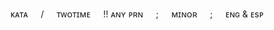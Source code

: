   <p align="center">
ᴋᴀᴛᴀ⠀⠀/⠀⠀ᴛᴡᴏᴛɪᴍᴇ⠀⠀!!
ᴀɴʏ ᴘʀɴ⠀⠀;⠀⠀ᴍɪɴᴏʀ⠀⠀;⠀⠀ᴇɴɢ & ᴇsᴘ
  </p>

<!--
**valentinesxday/valentinesxday** is a ✨ _special_ ✨ repository because its `README.md` (this file) appears on your GitHub profile.

Here are some ideas to get you started:

- 🔭 I’m currently working on ...
- 🌱 I’m currently learning ...
- 👯 I’m looking to collaborate on ...
- 🤔 I’m looking for help with ...
- 💬 Ask me about ...
- 📫 How to reach me: ...
- 😄 Pronouns: ...
- ⚡ Fun fact: ...
-->
